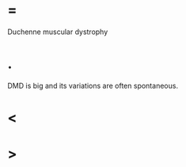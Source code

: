 # =

Duchenne muscular dystrophy

# .

DMD is big and its variations are often spontaneous.

# <

# >
